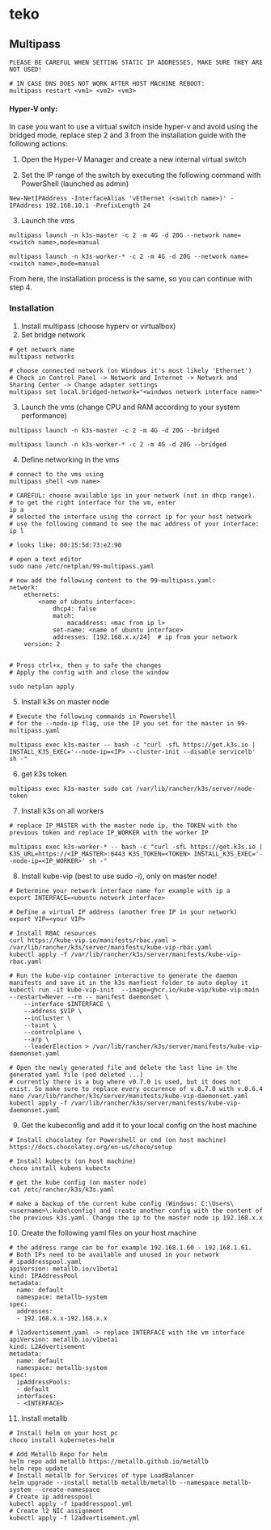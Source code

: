 # teko

## Multipass

```
PLEASE BE CAREFUL WHEN SETTING STATIC IP ADDRESSES, MAKE SURE THEY ARE NOT USED!
```

```
# IN CASE DNS DOES NOT WORK AFTER HOST MACHINE REBOOT:
multipass restart <vm1> <vm2> <vm3>
```

#### Hyper-V only:

In case you want to use a virtual switch inside hyper-v and avoid using the bridged mode, replace step 2 and 3 from the installation guide with the following actions:

1. Open the Hyper-V Manager and create a new internal virtual switch

2. Set the IP range of the switch by executing the following command with PowerShell (launched as admin)
```
New-NetIPAddress -InterfaceAlias 'vEthernet (<switch name>)' -IPAddress 192.168.10.1 -PrefixLength 24
```

3. Launch the vms
```
multipass launch -n k3s-master -c 2 -m 4G -d 20G --network name=<switch name>,mode=manual
```
```
multipass launch -n k3s-worker-* -c 2 -m 4G -d 20G --network name=<switch name>,mode=manual
```

From here, the installation process is the same, so you can continue with step 4.

### Installation


1. Install multipass (choose hyperv or virtualbox)
2. Set bridge network

```
# get network name
multipass networks

# choose connected network (on Windows it's most likely 'Ethernet')
# Check in Control Panel -> Network and Internet -> Network and Sharing Center -> Change adapter settings
multipass set local.bridged-network="<windwos network interface name>"
```

3. Launch the vms (change CPU and RAM according to your system performance)

```
multipass launch -n k3s-master -c 2 -m 4G -d 20G --bridged
```

```
multipass launch -n k3s-worker-* -c 2 -m 4G -d 20G --bridged
```

4.  Define networking in the vms

```
# connect to the vms using
multipass shell <vm name>

# CAREFUL: choose available ips in your network (not in dhcp range).
# to get the right interface for the vm, enter
ip a
# selected the interface using the correct ip for your host network
# use the following command to see the mac address of your interface:
ip l

# looks like: 00:15:5d:73:e2:90

# open a text editor
sudo nano /etc/netplan/99-multipass.yaml

# now add the following content to the 99-multipass.yaml:
network:
    ethernets:
        <name of ubuntu interface>:
            dhcp4: false
            match:
                macaddress: <mac from ip l>
            set-name: <name of ubuntu interface>
            addresses: [192.168.x.x/24]  # ip from your network
    version: 2


# Press ctrl+x, then y to safe the changes
# Apply the config with and close the window

sudo netplan apply
```

5. Install k3s on master node

```
# Execute the following commands in Powershell
# for the --node-ip flag, use the IP you set for the master in 99-multipass.yaml

multipass exec k3s-master -- bash -c "curl -sfL https://get.k3s.io | INSTALL_K3S_EXEC='--node-ip=<IP> --cluster-init --disable servicelb' sh -"
```

6. get k3s token

```
multipass exec k3s-master sudo cat /var/lib/rancher/k3s/server/node-token
```

7. Install k3s on all workers

```
# replace IP_MASTER with the master node ip, the TOKEN with the previous token and replace IP_WORKER with the worker IP

multipass exec k3s-worker-* -- bash -c "curl -sfL https://get.k3s.io | K3S_URL=https://<IP_MASTER>:6443 K3S_TOKEN=<TOKEN> INSTALL_K3S_EXEC='--node-ip=<IP_WORKER>' sh -"
```

8. Install kube-vip (best to use sudo -i), only on master node!

```
# Determine your network interface name for example with ip a
export INTERFACE=<ubuntu network interface>

# Define a virtual IP address (another free IP in your network)
export VIP=<your VIP>

# Install RBAC resources
curl https://kube-vip.io/manifests/rbac.yaml > /var/lib/rancher/k3s/server/manifests/kube-vip-rbac.yaml
kubectl apply -f /var/lib/rancher/k3s/server/manifests/kube-vip-rbac.yaml

# Run the kube-vip container interactive to generate the daemon manifests and save it in the k3s manfiest folder to auto deploy it
kubectl run -it kube-vip-init  --image=ghcr.io/kube-vip/kube-vip:main --restart=Never --rm -- manifest daemonset \
    --interface $INTERFACE \
    --address $VIP \
    --inCluster \
    --taint \
    --controlplane \
    --arp \
    --leaderElection > /var/lib/rancher/k3s/server/manifests/kube-vip-daemonset.yaml

# Open the newly generated file and delete the last line in the generated yaml file (pod deleted ...)
# currently there is a bug where v0.7.0 is used, but it does not exist. So make sure to replace every occurence of v.0.7.0 with v.0.6.4
nano /var/lib/rancher/k3s/server/manifests/kube-vip-daemonset.yaml
kubectl apply -f /var/lib/rancher/k3s/server/manifests/kube-vip-daemonset.yaml
```

9. Get the kubeconfig and add it to your local config on the host machine

```
# Install chocolatey for Powershell or cmd (on host machine)
https://docs.chocolatey.org/en-us/choco/setup

# Install kubectx (on host machine)
choco install kubens kubectx

# get the kube config (on master node)
cat /etc/rancher/k3s/k3s.yaml

# make a backup of the current kube config (Windows: C:\Users\<username>\.kube\config) and create another config with the content of the previous k3s.yaml. Change the ip to the master node ip 192.168.x.x
```

10. Create the following yaml files on your host machine

```
# the address range can be for example 192.168.1.60 - 192.168.1.61.
# Both IPs need to be available and unused in your network
# ipaddresspool.yaml
apiVersion: metallb.io/v1beta1
kind: IPAddressPool
metadata:
  name: default
  namespace: metallb-system
spec:
  addresses:
  - 192.168.x.x-192.168.x.x

# l2advertisement.yaml -> replace INTERFACE with the vm interface
apiVersion: metallb.io/v1beta1
kind: L2Advertisement
metadata:
  name: default
  namespace: metallb-system
spec:
  ipAddressPools:
  - default
  interfaces:
  - <INTERFACE>
```

11. Install metallb

```
# Install helm on your host pc
choco install kubernetes-helm

# Add Metallb Repo for helm
helm repo add metallb https://metallb.github.io/metallb
helm repo update
# Install metallb for Services of type LoadBalancer
helm upgrade --install metallb metallb/metallb --namespace metallb-system --create-namespace
# Create ip addresspool
kubectl apply -f ipaddresspool.yml
# Create l2 NIC assignment
kubectl apply -f l2advertisement.yml
```
